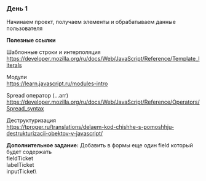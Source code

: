 

### День 1 ###
Начинаем проект, получаем элементы и обрабатываем данные пользователя

**Полезные ссылки**


Шаблонные строки и интерполяция\
https://developer.mozilla.org/ru/docs/Web/JavaScript/Reference/Template_literals

Модули\
https://learn.javascript.ru/modules-intro

Spread оператор (...arr)\
https://developer.mozilla.org/ru/docs/Web/JavaScript/Reference/Operators/Spread_syntax

Деструктуризация\
https://tproger.ru/translations/delaem-kod-chishhe-s-pomoshhju-destrukturizacii-obektov-v-javascript/

**Дополнительное задание:**
Добавить в формы еще один field который будет содержать\
fieldTicket\
labelTicket\
inputTicket\